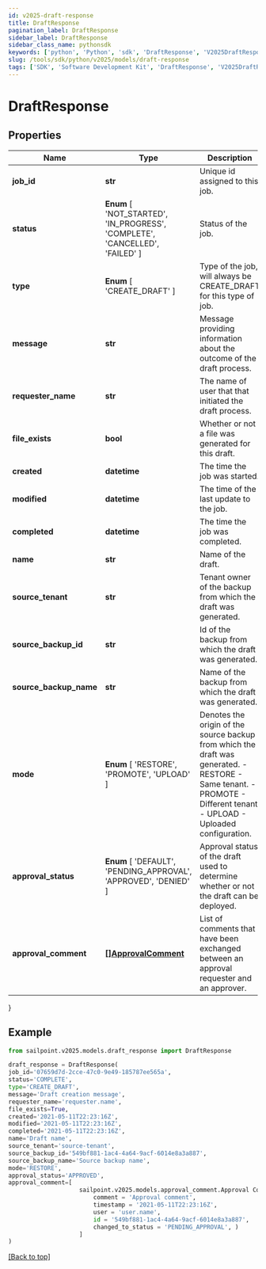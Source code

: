 ```yaml
---
id: v2025-draft-response
title: DraftResponse
pagination_label: DraftResponse
sidebar_label: DraftResponse
sidebar_class_name: pythonsdk
keywords: ['python', 'Python', 'sdk', 'DraftResponse', 'V2025DraftResponse'] 
slug: /tools/sdk/python/v2025/models/draft-response
tags: ['SDK', 'Software Development Kit', 'DraftResponse', 'V2025DraftResponse']
---
```


# DraftResponse


## Properties

Name | Type | Description | Notes
------------ | ------------- | ------------- | -------------
**job_id** | **str** | Unique id assigned to this job. | [optional] 
**status** |  **Enum** [  'NOT_STARTED',    'IN_PROGRESS',    'COMPLETE',    'CANCELLED',    'FAILED' ] | Status of the job. | [optional] 
**type** |  **Enum** [  'CREATE_DRAFT' ] | Type of the job, will always be CREATE_DRAFT for this type of job. | [optional] 
**message** | **str** | Message providing information about the outcome of the draft process. | [optional] 
**requester_name** | **str** | The name of user that that initiated the draft process. | [optional] 
**file_exists** | **bool** | Whether or not a file was generated for this draft. | [optional] [default to True]
**created** | **datetime** | The time the job was started. | [optional] 
**modified** | **datetime** | The time of the last update to the job. | [optional] 
**completed** | **datetime** | The time the job was completed. | [optional] 
**name** | **str** | Name of the draft. | [optional] 
**source_tenant** | **str** | Tenant owner of the backup from which the draft was generated. | [optional] 
**source_backup_id** | **str** | Id of the backup from which the draft was generated. | [optional] 
**source_backup_name** | **str** | Name of the backup from which the draft was generated. | [optional] 
**mode** |  **Enum** [  'RESTORE',    'PROMOTE',    'UPLOAD' ] | Denotes the origin of the source backup from which the draft was generated. - RESTORE - Same tenant. - PROMOTE - Different tenant. - UPLOAD - Uploaded configuration. | [optional] 
**approval_status** |  **Enum** [  'DEFAULT',    'PENDING_APPROVAL',    'APPROVED',    'DENIED' ] | Approval status of the draft used to determine whether or not the draft can be deployed. | [optional] 
**approval_comment** | [**[]ApprovalComment**](approval-comment) | List of comments that have been exchanged between an approval requester and an approver. | [optional] 
}

## Example

```python
from sailpoint.v2025.models.draft_response import DraftResponse

draft_response = DraftResponse(
job_id='07659d7d-2cce-47c0-9e49-185787ee565a',
status='COMPLETE',
type='CREATE_DRAFT',
message='Draft creation message',
requester_name='requester.name',
file_exists=True,
created='2021-05-11T22:23:16Z',
modified='2021-05-11T22:23:16Z',
completed='2021-05-11T22:23:16Z',
name='Draft name',
source_tenant='source-tenant',
source_backup_id='549bf881-1ac4-4a64-9acf-6014e8a3a887',
source_backup_name='Source backup name',
mode='RESTORE',
approval_status='APPROVED',
approval_comment=[
                    sailpoint.v2025.models.approval_comment.Approval Comment(
                        comment = 'Approval comment', 
                        timestamp = '2021-05-11T22:23:16Z', 
                        user = 'user.name', 
                        id = '549bf881-1ac4-4a64-9acf-6014e8a3a887', 
                        changed_to_status = 'PENDING_APPROVAL', )
                    ]
)

```
[[Back to top]](#) 

